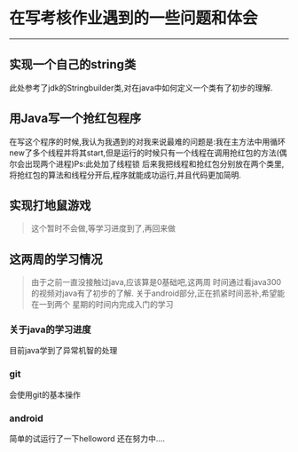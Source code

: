 # 在写考核作业遇到的一些问题和体会
-------------------------------------
## 实现一个自己的string类
此处参考了jdk的Stringbuilder类,对在java中如何定义一个类有了初步的理解.

## 用Java写一个抢红包程序
在写这个程序的时候,我认为我遇到的对我来说最难的问题是:我在主方法中用循环
new了多个线程并将其start,但是运行的时候只有一个线程在调用抢红包的方法(偶尔会出现两个进程)Ps:此处加了线程锁
后来我把线程和抢红包分别放在两个类里,将抢红包的算法和线程分开后,程序就能成功运行,并且代码更加简明.

## 实现打地鼠游戏
> 这个暂时不会做,等学习进度到了,再回来做

## 这两周的学习情况
> 由于之前一直没接触过java,应该算是0基础吧,这两周
时间通过看java300的视频对java有了初步的了解.
关于android部分,正在抓紧时间恶补,希望能在一到两个
星期的时间内完成入门的学习
### 关于java的学习进度
目前java学到了异常机智的处理

### git
会使用git的基本操作

### android
简单的试运行了一下helloword 还在努力中....


